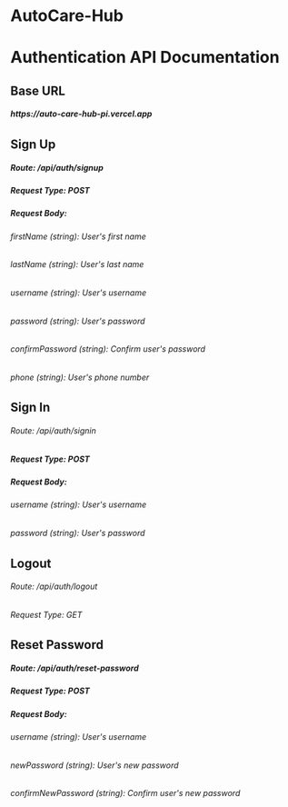 # AutoCare-Hub
<h1>Authentication API Documentation</h1>
<h2>Base URL</h2>
<h6><b>https://auto-care-hub-pi.vercel.app</b></h6>

<h2><b>Sign Up</b></h2>
<h5><b>Route</b>: /api/auth/signup</h5>
<h5>Request Type: POST</h5>
<h5>Request Body:</h5>
<h6>firstName (string): User's first name</h6>
<h6>lastName (string): User's last name</h6>
<h6>username (string): User's username</h6>
<h6>password (string): User's password</h6>
<h6>confirmPassword (string): Confirm user's password</h6>
<h6>phone (string): User's phone number</h6>


<h2><b>Sign In</b></h2>
<h6>Route: /api/auth/signin</h6>
<h5>Request Type: POST</h5>
<h5>Request Body:</h5>
<h6>username (string): User's username</h6>
<h6>password (string): User's password</h6>


<h2><b>Logout</b></h2>
<h6>Route: /api/auth/logout</h6>
<h6>Request Type: GET</h6>

<h2><b>Reset Password</b></h2>
<h5>Route: /api/auth/reset-password</h5>
<h5>Request Type: POST</h5>
<h5>Request Body:</h5>
<h6>username (string): User's username</h6>
<h6>newPassword (string): User's new password</h6>
<h6>confirmNewPassword (string): Confirm user's new password</h6>
